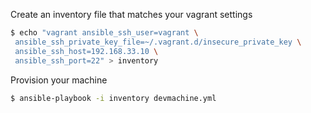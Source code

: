 Create an inventory file that matches your vagrant settings

```bash
$ echo "vagrant ansible_ssh_user=vagrant \
 ansible_ssh_private_key_file=~/.vagrant.d/insecure_private_key \
 ansible_ssh_host=192.168.33.10 \
 ansible_ssh_port=22" > inventory
```

Provision your machine


```bash
$ ansible-playbook -i inventory devmachine.yml
```